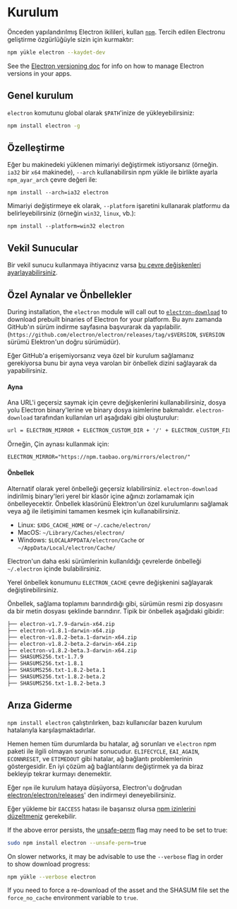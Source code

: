 # Kurulum

Önceden yapılandırılmış Electron ikilileri, kullan [`npm`](https://docs.npmjs.com). Tercih edilen Electronu geliştirme özgürlüğüyle sizin için kurmaktır:

```sh
npm yükle electron --kaydet-dev
```

See the [Electron versioning doc](./electron-versioning.md) for info on how to manage Electron versions in your apps.

## Genel kurulum

`electron` komutunu global olarak `$PATH`'inize de yükleyebilirsiniz:

```sh
npm install electron -g
```

## Özelleştirme

Eğer bu makinedeki yüklenen mimariyi değiştirmek istiyorsanız (örneğin. `ia32` bir `x64` makinede), `--arch` kullanabilirsin npm yükle ile birlikte ayarla `npm_ayar_arch` çevre değeri ile:

```shell
npm install --arch=ia32 electron
```

Mimariyi değiştirmeye ek olarak, `--platform` işaretini kullanarak platformu da belirleyebilirsiniz (örneğin `win32`, `linux`, vb.):

```shell
npm install --platform=win32 electron
```

## Vekil Sunucular

Bir vekil sunucu kullanmaya ihtiyacınız varsa [ bu çevre değişkenleri ayarlayabilirsiniz](https://github.com/request/request/tree/f0c4ec061141051988d1216c24936ad2e7d5c45d#controlling-proxy-behaviour-using-environment-variables).

## Özel Aynalar ve Önbellekler

During installation, the `electron` module will call out to [`electron-download`](https://github.com/electron-userland/electron-download) to download prebuilt binaries of Electron for your platform. Bu aynı zamanda GitHub'ın sürüm indirme sayfasına başvurarak da yapılabilir.(`https://github.com/electron/electron/releases/tag/v$VERSION`, `$VERSION` sürümü Elektron'un doğru sürümüdür).

Eğer GitHub'a erişemiyorsanız veya özel bir kurulum sağlamanız gerekiyorsa bunu bir ayna veya varolan bir önbellek dizini sağlayarak da yapabilirsiniz.

#### Ayna

Ana URL'i geçersiz saymak için çevre değişkenlerini kullanabilirsiniz, dosya yolu Electron binary'lerine ve binary dosya isimlerine bakmalıdır. `electron-download` tarafından kullanılan url aşağıdaki gibi oluşturulur:

```txt
url = ELECTRON_MIRROR + ELECTRON_CUSTOM_DIR + '/' + ELECTRON_CUSTOM_FILENAME
```

Örneğin, Çin aynası kullanmak için:

```txt
ELECTRON_MIRROR="https://npm.taobao.org/mirrors/electron/"
```

#### Önbellek

Alternatif olarak yerel önbelleği geçersiz kılabilirsiniz. `electron-download` indirilmiş binary'leri yerel bir klasör içine ağınızı zorlamamak için önbelleyecektir. Önbellek klasörünü Elektron'un özel kurulumlarını sağlamak veya ağ ile iletişimini tamamen kesmek için kullanabilirsiniz.

* Linux: `$XDG_CACHE_HOME` or `~/.cache/electron/`
* MacOS: `~/Library/Caches/electron/`
* Windows: `$LOCALAPPDATA/electron/Cache` or `~/AppData/Local/electron/Cache/`

Electron'un daha eski sürümlerinin kullanıldığı çevrelerde önbelleği `~/.electron` içinde bulabilirsiniz.

Yerel önbellek konumunu `ELECTRON_CACHE` çevre değişkenini sağlayarak değiştirebilirsiniz.

Önbellek, sağlama toplamını barındırdığı gibi, sürümün resmi zip dosyasını da bir metin dosyası şeklinde barındırır. Tipik bir önbellek aşağıdaki gibidir:

```sh
├── electron-v1.7.9-darwin-x64.zip
├── electron-v1.8.1-darwin-x64.zip
├── electron-v1.8.2-beta.1-darwin-x64.zip
├── electron-v1.8.2-beta.2-darwin-x64.zip
├── electron-v1.8.2-beta.3-darwin-x64.zip
├── SHASUMS256.txt-1.7.9
├── SHASUMS256.txt-1.8.1
├── SHASUMS256.txt-1.8.2-beta.1
├── SHASUMS256.txt-1.8.2-beta.2
├── SHASUMS256.txt-1.8.2-beta.3
```

## Arıza Giderme

`npm install electron` çalıştırılırken, bazı kullanıcılar bazen kurulum hatalarıyla karşılaşmaktadırlar.

Hemen hemen tüm durumlarda bu hatalar, ağ sorunları ve `electron` npm paketi ile ilgili olmayan sorunlar sonucudur. `ELIFECYCLE`, `EAI_AGAIN`, `ECONNRESET`, ve `ETIMEDOUT` gibi hatalar, ağ bağlantı problemlerinin göstergesidir. En iyi çözüm ağ bağlantılarını değiştirmek ya da biraz bekleyip tekrar kurmayı denemektir.

Eğer `npm` ile kurulum hataya düşüyorsa, Electron'u doğrudan [electron/electron/releases](https://github.com/electron/electron/releases)' den indirmeyi deneyebilirsiniz.

Eğer yükleme bir `EACCESS` hatası ile başarısız olursa [npm izinlerini düzeltmeniz](https://docs.npmjs.com/getting-started/fixing-npm-permissions) gerekebilir.

If the above error persists, the [unsafe-perm](https://docs.npmjs.com/misc/config#unsafe-perm) flag may need to be set to true:

```sh
sudo npm install electron --unsafe-perm=true
```

On slower networks, it may be advisable to use the `--verbose` flag in order to show download progress:

```sh
npm yükle --verbose electron
```

If you need to force a re-download of the asset and the SHASUM file set the `force_no_cache` environment variable to `true`.